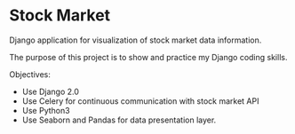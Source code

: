 # Stock Market
Django application for visualization of stock market data information.

The purpose of this project is to show and practice my Django coding skills. 

Objectives:
- Use Django 2.0
- Use Celery for continuous communication with stock market API
- Use Python3
- Use Seaborn and Pandas for data presentation layer.
